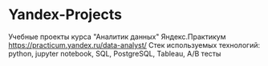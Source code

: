 # Yandex-Projects

Учебные проекты курса "Аналитик данных" Яндекс.Практикум https://practicum.yandex.ru/data-analyst/
Стек используемых технологий: python, jupyter notebook, SQL, PostgreSQL, Tableau, A/B тесты
